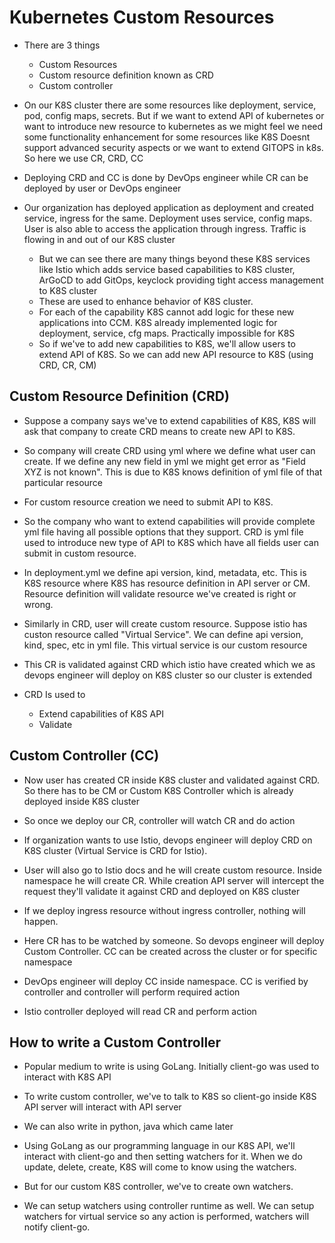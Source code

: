 # Kubernetes Custom Resources

- There are 3 things
  - Custom Resources
  - Custom resource definition known as CRD
  - Custom controller
 
- On our K8S cluster there are some resources like deployment, service, pod, config maps, secrets. But if we want to extend API of kubernetes or want to introduce new resource to kubernetes as we might feel we need some functionality enhancement for some resources like K8S Doesnt support advanced security aspects or we want to extend GITOPS in k8s. So here we use CR, CRD, CC
- Deploying CRD and CC is done by DevOps engineer while CR can be deployed by user or DevOps engineer

- Our organization has deployed application as deployment and created service, ingress for the same. Deployment uses service, config maps. User is also able to access the application through ingress. Traffic is flowing in and out of our K8S cluster
  - But we can see there are many things beyond these K8S services like Istio which adds service based capabilities to K8S cluster, ArGoCD to add GitOps, keyclock providing tight access management to K8S cluster
  - These are used to enhance behavior of K8S cluster.
  - For each of the capability K8S cannot add logic for these new applications into CCM. K8S already implemented logic for deployment, service, cfg maps. Practically impossible for K8S
  - So if we've to add new capabilities to K8S, we'll allow users to extend API of K8S. So we can add new API resource to K8S (using CRD, CR, CM)
 
Custom Resource Definition (CRD)
-
- Suppose a company says we've to extend capabilities of K8S, K8S will ask that company to create CRD means to create new API to K8S.
- So company will create CRD using yml where we define what user can create. If we define any new field in yml we might get error as "Field XYZ is not known". This is due to K8S knows definition of yml file of that particular resource
- For custom resource creation we need to submit API to K8S.
- So the company who want to extend capabilities will provide complete yml file having all possible options that they support. CRD is yml file used to introduce new type of API to K8S which have all fields user can submit in custom resource.

- In deployment.yml we define api version, kind, metadata, etc. This is K8S resource where K8S has resource definition in API server or CM. Resource definition will validate resource we've created is right or wrong.
- Similarly in CRD, user will create custom resource. Suppose istio has custon resource called "Virtual Service". We can define api version, kind, spec, etc in yml file. This virtual service is our custom resource
- This CR is validated against CRD which istio have created which we as devops engineer will deploy on K8S cluster so our cluster is extended

- CRD Is used to
  - Extend capabilities of K8S API
  - Validate

Custom Controller (CC)
-
- Now user has created CR inside K8S cluster and validated against CRD. So there has to be CM or Custom K8S Controller which is already deployed inside K8S cluster
- So once we deploy our CR, controller will watch CR and do action

- If organization wants to use Istio, devops engineer will deploy CRD on K8S cluster (Virtual Service is CRD for Istio).
- User will also go to Istio docs and he will create custom resource. Inside namespace he will create CR. While creation API server will intercept the request they'll validate it against CRD and deployed on K8S cluster
- If we deploy ingress resource without ingress controller, nothing will happen.
- Here CR has to be watched by someone. So devops engineer will deploy Custom Controller. CC can be created across the cluster or for specific namespace
- DevOps engineer will deploy CC inside namespace. CC is verified by controller and controller will perform required action
- Istio controller deployed will read CR and perform action



How to write a Custom Controller
-
- Popular medium to write is using GoLang. Initially client-go was used to interact with K8S API
- To write custom controller, we've to talk to K8S so client-go inside K8S API server will interact with API server
- We can also write in python, java which came later

- Using GoLang as our programming language in our K8S API, we'll interact with client-go and then setting watchers for it. When we do update, delete, create, K8S will come to know using the watchers.
- But for our custom K8S controller, we've to create own watchers.
- We can setup watchers using controller runtime as well. We can setup watchers for virtual service so any action is performed, watchers will notify client-go. 
